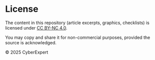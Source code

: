 # License

The content in this repository (article excerpts, graphics, checklists) is licensed under [CC BY-NC 4.0](https://creativecommons.org/licenses/by-nc/4.0/).

You may copy and share it for non-commercial purposes, provided the source is acknowledged.

© 2025 CyberExpert
